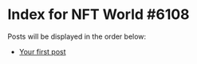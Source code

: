 # Index for NFT World #6108
Posts will be displayed in the order below:

- [Your first post](./001-first.md)

